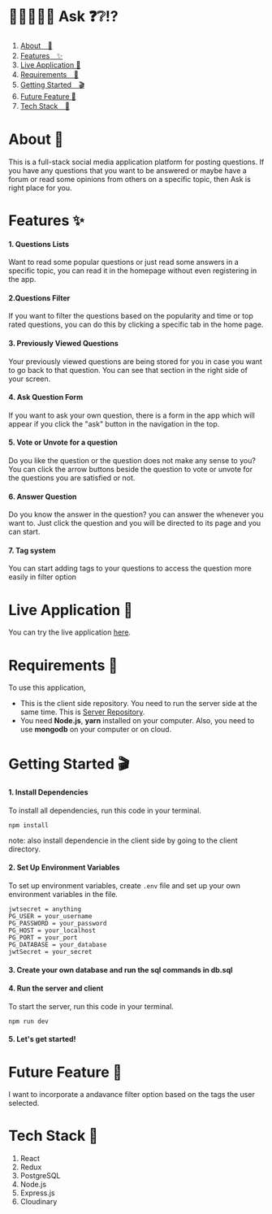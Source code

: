 
# 🙋‍♂️🙋‍♀️🤔 Ask ❓❔⁉️

1. [About　💁](#about-)
2. [Features　✨](#features-)
3. [Live Application 🌈](#live-application-)
4. [Requirements　🙏](#requirements-)
5. [Getting Started　🎬](#getting-started-)
6. [Future Feature 🔮](#future-feature)
7. [Tech Stack　🤖](#tech-stack-)

# About 💁
This is a full-stack social media application platform for posting questions. If you have any questions that you want to be answered or maybe have a forum or read some opinions from others on a specific topic, then Ask is right place for you. 
# Features ✨
#### 1. Questions Lists
Want to read some popular questions or just read some answers in a specific topic, you can read it in the homepage without even registering in the app. 
#### 2.Questions Filter
If you want to filter the questions based on the popularity and time or top rated questions, you can do this by clicking a specific tab in the home page.
#### 3. Previously Viewed Questions
Your previously viewed questions are being stored for you in case you want to go back to that question. You can see that section in the right side of your screen.
#### 4. Ask Question Form
If you want to ask your own question, there is a form in the app which will appear if you click the "ask" button in the navigation in the top.
#### 5. Vote or Unvote for a question
Do you like the question or the question does not make any sense to you? You can click the arrow buttons beside the question to vote or unvote for the questions you are satisfied or not.
#### 6. Answer Question
Do you know the answer in the question? you can answer the whenever you want to. Just click the question and you will be directed to its page and you can start.
#### 7. Tag system
You can start adding tags to your questions to access the question more easily in filter option

# Live Application 🌈
You can try the live application [here](https://ask-yu.herokuapp.com/).  
# Requirements 🙏
To use this application, 
* This is the client side repository. You need to run the server side at the same time. This is [Server Repository](https://github.com/Team-Freshly-Washed-Turtles/pet-server).
* You need **Node.js**, **yarn** installed on your computer. Also, you need to use **mongodb** on your computer or on cloud.
# Getting Started 🎬
#### 1. Install Dependencies
To install all dependencies, run this code in your terminal.
```
npm install
```
note:
also install dependencie in the client side by going to the client directory.
#### 2. Set Up Environment Variables
To set up environment variables, create ```.env``` file and set up your own environment variables in the file.
```
jwtsecret = anything
PG_USER = your_username
PG_PASSWORD = your_password
PG_HOST = your_localhost
PG_PORT = your_port
PG_DATABASE = your_database
jwtSecret = your_secret
```

#### 3. Create your own database and run the sql commands in db.sql  
#### 4. Run the server and client
To start the server, run this code in your terminal.
```
npm run dev
```
#### 5. Let's get started!
 
# Future Feature 🔮
I want to incorporate a andavance filter option based on the tags the user selected.
# Tech Stack 🤖  
1. React
2. Redux
3. PostgreSQL
4. Node.js
5. Express.js
6. Cloudinary
